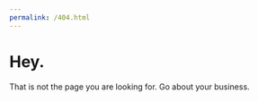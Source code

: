 ```yaml
---
permalink: /404.html
---
```

# Hey.
That is not the page you are looking for.
Go about your business.
